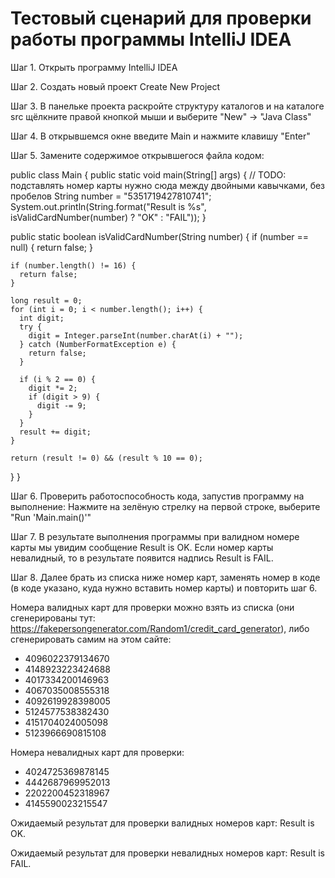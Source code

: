 # Тестовый сценарий для проверки работы программы IntelliJ IDEA

Шаг 1. Открыть программу IntelliJ IDEA

Шаг 2. Создать новый проект Create New Project

Шаг 3. В панельке проекта раскройте структуру каталогов и на каталоге src щёлкните правой кнопкой мыши и выберите "New" -> "Java Class"

Шаг 4. В открывшемся окне введите Main и нажмите клавишу "Enter"

Шаг 5. Замените содержимое открывшегося файла кодом:

public class Main {
  public static void main(String[] args) {
    // TODO: подставлять номер карты нужно сюда между двойными кавычками, без пробелов
    String number = "5351719427810741";
    System.out.println(String.format("Result is %s", isValidCardNumber(number) ? "OK" : "FAIL"));
  }

  public static boolean isValidCardNumber(String number) {
    if (number == null) {
      return false;
    }

    if (number.length() != 16) {
      return false;
    }

    long result = 0;
    for (int i = 0; i < number.length(); i++) {
      int digit;
      try {
        digit = Integer.parseInt(number.charAt(i) + "");
      } catch (NumberFormatException e) {
        return false;
      }

      if (i % 2 == 0) {
        digit *= 2;
        if (digit > 9) {
          digit -= 9;
        }
      }
      result += digit;
    }

    return (result != 0) && (result % 10 == 0);
  }
}


Шаг 6. Проверить работоспособность кода, запустив программу на выполнение: Нажмите на зелёную стрелку на первой строке, выберите "Run 'Main.main()'"

Шаг 7. В результате выполнения программы при валидном номере карты мы увидим сообщение Result is OK. Если номер карты невалидный, то в результате появится надпись Result is FAIL.

Шаг 8. Далее брать из списка ниже номер карт, заменять номер в коде (в коде указано, куда нужно вставить номер карты) и повторить шаг 6.

Номера валидных карт для проверки можно взять из списка (они сгенерированы тут: https://fakepersongenerator.com/Random1/credit_card_generator), либо сгенерировать самим на этом сайте:

* 4096022379134670
* 4148923223424688
* 4017334200146963
* 4067035008555318
* 4092619928398005
* 5124577538382430
* 4151704024005098
* 5123966690815108

Номера невалидных карт для проверки:
* 4024725369878145
* 4442687969952013
* 2202200452318967
* 4145590023215547

Ожидаемый результат для проверки валидных номеров карт: Result is OK.

Ожидаемый результат для проверки невалидных номеров карт: Result is FAIL.
